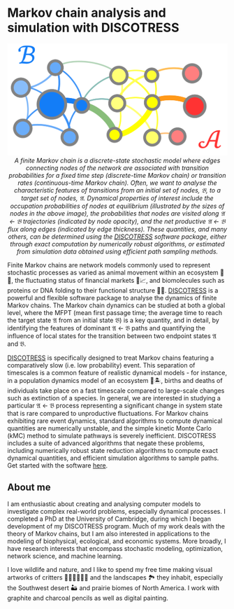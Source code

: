 # Markov chain analysis and simulation with DISCOTRESS

<!-- <a href="#">DISCOTRESS</a> -->
<!-- ![Getting from B to A in a Markov chain](discotress_network_annotated.png) -->

<!-- <img_src = "https://raw.githubusercontent.com/danieljsharpe/danieljsharpe/master/discotress_network_annotated.png" alt="Markov chain"> -->

<!-- ![Getting from B to A in a Markov chain](https://github.com/danieljsharpe/danieljsharpe/blob/master/discotress_network_annotated.png?raw=true) -->

<p align="center">
  <img src="https://github.com/danieljsharpe/danieljsharpe/blob/master/discotress_network_annotated.png">
  <i>A finite Markov chain is a discrete-state stochastic model where edges connecting nodes of the network are associated with transition probabilities for a fixed time step (discrete-time Markov chain) or transition rates (continuous-time Markov chain). Often, we want to analyse the characteristic features of transitions from an initial set of nodes, &#120069;, to a target set of nodes, &#120068;. Dynamical properties of interest include the occupation probabilities of nodes at equilibrium (illustrated by the sizes of nodes in the above image), the probabilities that nodes are visited along &#120068; &#8592; &#120069; trajectories (indicated by node opacity), and the net productive &#120068; &#8592; &#120069; flux along edges (indicated by edge thickness). These quantities, and many others, can be determined using the <a href="https://github.com/danieljsharpe/DISCOTRESS">DISCOTRESS</a> software package, either through exact computation by numerically robust algorithms, or estimated from simulation data obtained using efficient path sampling methods.</i><br>
</p>

Finite Markov chains are network models commonly used to represent stochastic processes as varied as animal movement within an ecosystem 🦜🌴, the fluctuating status of financial markets 💸📈, and biomolecules such as proteins or DNA folding to their functional structure 🧬🦠. [DISCOTRESS](https://github.com/danieljsharpe/DISCOTRESS) is a  powerful and flexible software package to analyse the dynamics of finite Markov chains. The Markov chain dynamics can be studied at both a global level, where the MFPT (mean first passage time; the average time to reach the target state &#120068; from an initial state &#120069;) is a key quantity, and in detail, by identifying the features of dominant &#120068; &#8592; &#120069; paths and quantifying the influence of local states for the transition between two endpoint states &#120068; and &#120069;.

[DISCOTRESS](https://github.com/danieljsharpe/DISCOTRESS) is specifically designed to treat Markov chains featuring a comparatively slow (i.e. low probability) event. This separation of timescales is a common feature of realistic dynamical models - for instance, in a population dynamics model of an ecosystem 🦜🏝️, births and deaths of individuals take place on a fast timescale compared to large-scale changes such as extinction of a species. In general, we are interested in studying a particular &#120068; &#8592; &#120069; process representing a significant change in system state that is rare compared to unproductive fluctuations. For Markov chains exhibiting rare event dynamics, standard algorithms to compute dynamical quantities are numerically unstable, and the simple kinetic Monte Carlo (kMC) method to simulate pathways is severely inefficient. DISCOTRESS includes a suite of advanced algorithms that negate these problems, including numerically robust state reduction algorithms to compute exact dynamical quantities, and efficient simulation algorithms to sample paths. Get started with the software [here](https://github.com/danieljsharpe/DISCOTRESS).

## About me

I am enthusiastic about creating and analysing computer models to investigate complex real-world problems, especially dynamical processes. I completed a PhD at the University of Cambridge, during which I began development of my DISCOTRESS program. Much of my work deals with the theory of Markov chains, but I am also interested in applications to the modeling of biophysical, ecological, and economic systems. More broadly, I have research interests that encompass stochastic modeling, optimization, network science, and machine learning.

I love wildlife and nature, and I like to spend my free time making visual artworks of critters 🦜🦌🦨🦩🦎🐫 and the landscapes 🏞️ they inhabit, especially the Southwest desert 🏜️ and prairie biomes of North America. I work with graphite and charcoal pencils as well as digital painting.

<!-- The capabilities of the software include exact computation of dynamical properties by numerically stable state reduction algorithms and sampling of pathways on the network by state-of-the-art simulation methods. -->

<!--
**danieljsharpe/danieljsharpe** is a ✨ _special_ ✨ repository because its `README.md` (this file) appears on your GitHub profile.

Here are some ideas to get you started:

- 🔭 I’m currently working on ...
- 🌱 I’m currently learning ...
- 👯 I’m looking to collaborate on ...
- 🤔 I’m looking for help with ...
- 💬 Ask me about ...
- 📫 How to reach me: ...
- 😄 Pronouns: ...
- ⚡ Fun fact: ...
-->
